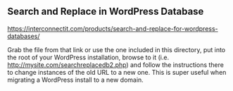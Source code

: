## Search and Replace in WordPress Database

https://interconnectit.com/products/search-and-replace-for-wordpress-databases/

Grab the file from that link or use the one included in this directory, put into the root of your WordPress installation, browse to it (i.e. http://mysite.com/searchreplacedb2.php) and follow the instructions there to change instances of the old URL to a new one. This is super useful when migrating a WordPress install to a new domain.